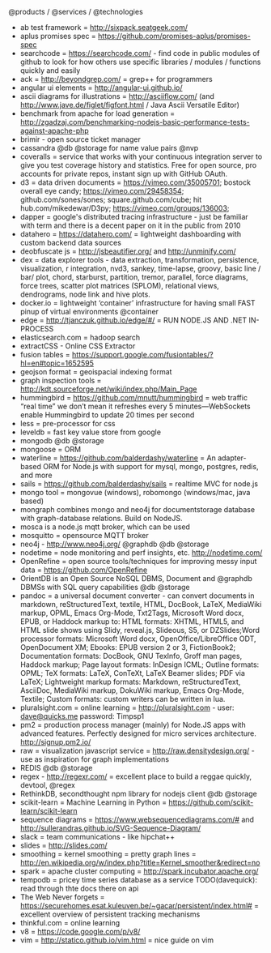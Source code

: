 @products / @services / @technologies
* ab test framework = http://sixpack.seatgeek.com/
* aplus promises spec = https://github.com/promises-aplus/promises-spec
* searchcode = https://searchcode.com/  - find code in public modules of github to look for how others use specific libraries / modules / functions quickly and easily
* ack = http://beyondgrep.com/ = grep++ for programmers
* angular ui elements = http://angular-ui.github.io/
* ascii diagrams for illustrations = http://asciiflow.com/ (and http://www.jave.de/figlet/figfont.html / Java Ascii Versatile Editor)
* benchmark from apache for load generation = http://zgadzaj.com/benchmarking-nodejs-basic-performance-tests-against-apache-php
* brimir - open source ticket manager
* cassandra @db @storage for name value pairs @nvp
* coveralls = service that works with your continuous integration server to give you test coverage history and statistics. Free for open source, pro accounts for private repos, instant sign up with GitHub OAuth.
* d3 = data driven documents = https://vimeo.com/35005701; bostock overall eye candy; https://vimeo.com/29458354; github.com/sones/sones; square.github.com/cube; hit hub.com/mikedewar/D3py; https://vimeo.com/groups/136003;
* dapper = google's distributed tracing infrastructure - just be familiar with term and there is a decent paper on it in the public from 2010
* datahero = https://datahero.com/ = lightweight dashboarding with custom backend data sources
* deobfuscate js = http://jsbeautifier.org/ and http://unminify.com/
* dex = data explorer tools - data extraction, transformation, persistence, visualization, r integration, nvd3, sankey, time-lapse, groovy, basic line / bar/ plot, chord, starburst, partition, tremor, parallel, force diagrams, force trees, scatter plot matrices (SPLOM), relational views, dendrograms, node link and hive plots.
* docker.io = lightweight ‘container’ infrastructure for having small FAST pinup of virtual environments @container
* edge = http://tjanczuk.github.io/edge/#/ = RUN NODE.JS AND .NET IN-PROCESS
* elasticsearch.com = hadoop search
* extractCSS - Online CSS Extractor
* fusion tables = https://support.google.com/fusiontables/?hl=en#topic=1652595
* geojson format = geoispacial indexing format
* graph inspection tools = http://kdt.sourceforge.net/wiki/index.php/Main_Page
* hummingbird = https://github.com/mnutt/hummingbird =  web traffic “real time” we don’t mean it refreshes every 5 minutes—WebSockets enable Hummingbird to update 20 times per second
* less = pre-processor for css
* leveldb = fast key value store from google
* mongodb @db @storage
* mongoose = ORM
* waterline = https://github.com/balderdashy/waterline = An adapter-based ORM for Node.js with support for mysql, mongo, postgres, redis, and more
* sails = https://github.com/balderdashy/sails = realtime MVC for node.js
* mongo tool = mongovue (windows), robomongo (windows/mac, java based)
* mongraph combines mongo and neo4j for documentstorage database with graph-database relations. Build on NodeJS.
* mosca is a node.js mqtt broker, which can be used
* mosquitto = opensource MQTT broker
* neo4j - http://www.neo4j.org/ @graphdb @db @storage
* nodetime = node monitoring and perf insights, etc. http://nodetime.com/
* OpenRefine = open source tools/techniques for improving messy input data = https://github.com/OpenRefine
* OrientDB is an Open Source NoSQL DBMS, Document and @graphdb DBMSs with SQL query capabilities @db @storage
* pandoc = a universal document converter - can convert documents in markdown, reStructuredText, textile, HTML, DocBook, LaTeX, MediaWiki markup, OPML, Emacs Org-Mode, Txt2Tags, Microsoft Word docx, EPUB, or Haddock markup to: HTML formats: XHTML, HTML5, and HTML slide shows using Slidy, reveal.js, Slideous, S5, or DZSlides;Word processor formats: Microsoft Word docx, OpenOffice/LibreOffice ODT, OpenDocument XM; Ebooks: EPUB version 2 or 3, FictionBook2;  Documentation formats: DocBook, GNU TexInfo, Groff man pages, Haddock markup; Page layout formats: InDesign ICML; Outline formats: OPML; TeX formats: LaTeX, ConTeXt, LaTeX Beamer slides; PDF via LaTeX; Lightweight markup formats: Markdown, reStructuredText, AsciiDoc, MediaWiki markup, DokuWiki markup, Emacs Org-Mode, Textile; Custom formats: custom writers can be written in lua.
* pluralsight.com = online learning = http://pluralsight.com - user: dave@quicks.me password: Timpsp1
* pm2 = production process manager (mainly) for Node.JS apps with advanced features. Perfectly designed for micro services architecture. http://signup.pm2.io/
* raw = visualization javascript service = http://raw.densitydesign.org/ - use as inspiration for graph implementations
* REDIS @db @storage
* regex - http://regexr.com/ = excellent place to build a reggae quickly, devtool, @regex
* RethinkDB, secondthought npm library for nodejs client @db @storage
* scikit-learn = Machine Learning in Python = https://github.com/scikit-learn/scikit-learn
* sequence diagrams = https://www.websequencediagrams.com/# and http://sullerandras.github.io/SVG-Sequence-Diagram/
* slack = team communications - like hipchat++
* slides = http://slides.com/
* smoothing = kernel smoothing = pretty graph lines = http://en.wikipedia.org/w/index.php?title=Kernel_smoother&redirect=no
* spark = apache cluster computing = http://spark.incubator.apache.org/
* tempodb = pricey time series database as a service TODO(davequick): read through thte docs there on api
* The Web Never forgets = https://securehomes.esat.kuleuven.be/~gacar/persistent/index.html# = excellent overview of persistent tracking mechanisms
* thinkful.com = online learning
* v8 = https://code.google.com/p/v8/
* vim = http://statico.github.io/vim.html = nice guide on vim
